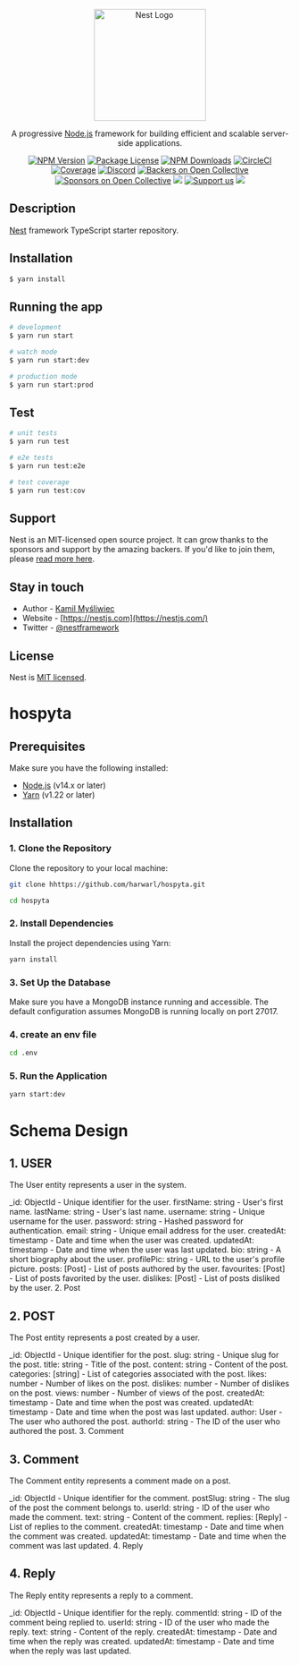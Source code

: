 <p align="center">
  <a href="http://nestjs.com/" target="blank"><img src="https://nestjs.com/img/logo-small.svg" width="200" alt="Nest Logo" /></a>
</p>

[circleci-image]: https://img.shields.io/circleci/build/github/nestjs/nest/master?token=abc123def456
[circleci-url]: https://circleci.com/gh/nestjs/nest

  <p align="center">A progressive <a href="http://nodejs.org" target="_blank">Node.js</a> framework for building efficient and scalable server-side applications.</p>
    <p align="center">
<a href="https://www.npmjs.com/~nestjscore" target="_blank"><img src="https://img.shields.io/npm/v/@nestjs/core.svg" alt="NPM Version" /></a>
<a href="https://www.npmjs.com/~nestjscore" target="_blank"><img src="https://img.shields.io/npm/l/@nestjs/core.svg" alt="Package License" /></a>
<a href="https://www.npmjs.com/~nestjscore" target="_blank"><img src="https://img.shields.io/npm/dm/@nestjs/common.svg" alt="NPM Downloads" /></a>
<a href="https://circleci.com/gh/nestjs/nest" target="_blank"><img src="https://img.shields.io/circleci/build/github/nestjs/nest/master" alt="CircleCI" /></a>
<a href="https://coveralls.io/github/nestjs/nest?branch=master" target="_blank"><img src="https://coveralls.io/repos/github/nestjs/nest/badge.svg?branch=master#9" alt="Coverage" /></a>
<a href="https://discord.gg/G7Qnnhy" target="_blank"><img src="https://img.shields.io/badge/discord-online-brightgreen.svg" alt="Discord"/></a>
<a href="https://opencollective.com/nest#backer" target="_blank"><img src="https://opencollective.com/nest/backers/badge.svg" alt="Backers on Open Collective" /></a>
<a href="https://opencollective.com/nest#sponsor" target="_blank"><img src="https://opencollective.com/nest/sponsors/badge.svg" alt="Sponsors on Open Collective" /></a>
  <a href="https://paypal.me/kamilmysliwiec" target="_blank"><img src="https://img.shields.io/badge/Donate-PayPal-ff3f59.svg"/></a>
    <a href="https://opencollective.com/nest#sponsor"  target="_blank"><img src="https://img.shields.io/badge/Support%20us-Open%20Collective-41B883.svg" alt="Support us"></a>
  <a href="https://twitter.com/nestframework" target="_blank"><img src="https://img.shields.io/twitter/follow/nestframework.svg?style=social&label=Follow"></a>
</p>
  <!--[![Backers on Open Collective](https://opencollective.com/nest/backers/badge.svg)](https://opencollective.com/nest#backer)
  [![Sponsors on Open Collective](https://opencollective.com/nest/sponsors/badge.svg)](https://opencollective.com/nest#sponsor)-->

## Description

[Nest](https://github.com/nestjs/nest) framework TypeScript starter repository.

## Installation

```bash
$ yarn install
```

## Running the app

```bash
# development
$ yarn run start

# watch mode
$ yarn run start:dev

# production mode
$ yarn run start:prod
```

## Test

```bash
# unit tests
$ yarn run test

# e2e tests
$ yarn run test:e2e

# test coverage
$ yarn run test:cov
```

## Support

Nest is an MIT-licensed open source project. It can grow thanks to the sponsors and support by the amazing backers. If you'd like to join them, please [read more here](https://docs.nestjs.com/support).

## Stay in touch

- Author - [Kamil Myśliwiec](https://kamilmysliwiec.com)
- Website - [https://nestjs.com](https://nestjs.com/)
- Twitter - [@nestframework](https://twitter.com/nestframework)

## License

Nest is [MIT licensed](LICENSE).

# hospyta

## Prerequisites

Make sure you have the following installed:

- [Node.js](https://nodejs.org/) (v14.x or later)
- [Yarn](https://classic.yarnpkg.com/en/docs/install/) (v1.22 or later)

## Installation

### 1. Clone the Repository

Clone the repository to your local machine:

```bash
git clone hhttps://github.com/harwarl/hospyta.git
```

```bash
cd hospyta
```

### 2. Install Dependencies

Install the project dependencies using Yarn:

```bash
yarn install
```

### 3. Set Up the Database

Make sure you have a MongoDB instance running and accessible. The default configuration assumes MongoDB is running locally on port 27017.

### 4. create an env file

```bash
cd .env
```

### 5. Run the Application

```bash
yarn start:dev
```

# Schema Design

## 1. USER

The User entity represents a user in the system.

\_id: ObjectId - Unique identifier for the user.
firstName: string - User's first name.
lastName: string - User's last name.
username: string - Unique username for the user.
password: string - Hashed password for authentication.
email: string - Unique email address for the user.
createdAt: timestamp - Date and time when the user was created.
updatedAt: timestamp - Date and time when the user was last updated.
bio: string - A short biography about the user.
profilePic: string - URL to the user's profile picture.
posts: [Post] - List of posts authored by the user.
favourites: [Post] - List of posts favorited by the user.
dislikes: [Post] - List of posts disliked by the user. 2. Post

## 2. POST

The Post entity represents a post created by a user.

\_id: ObjectId - Unique identifier for the post.
slug: string - Unique slug for the post.
title: string - Title of the post.
content: string - Content of the post.
categories: [string] - List of categories associated with the post.
likes: number - Number of likes on the post.
dislikes: number - Number of dislikes on the post.
views: number - Number of views of the post.
createdAt: timestamp - Date and time when the post was created.
updatedAt: timestamp - Date and time when the post was last updated.
author: User - The user who authored the post.
authorId: string - The ID of the user who authored the post. 3. Comment

## 3. Comment

The Comment entity represents a comment made on a post.

\_id: ObjectId - Unique identifier for the comment.
postSlug: string - The slug of the post the comment belongs to.
userId: string - ID of the user who made the comment.
text: string - Content of the comment.
replies: [Reply] - List of replies to the comment.
createdAt: timestamp - Date and time when the comment was created.
updatedAt: timestamp - Date and time when the comment was last updated. 4. Reply

## 4. Reply

The Reply entity represents a reply to a comment.

\_id: ObjectId - Unique identifier for the reply.
commentId: string - ID of the comment being replied to.
userId: string - ID of the user who made the reply.
text: string - Content of the reply.
createdAt: timestamp - Date and time when the reply was created.
updatedAt: timestamp - Date and time when the reply was last updated.
